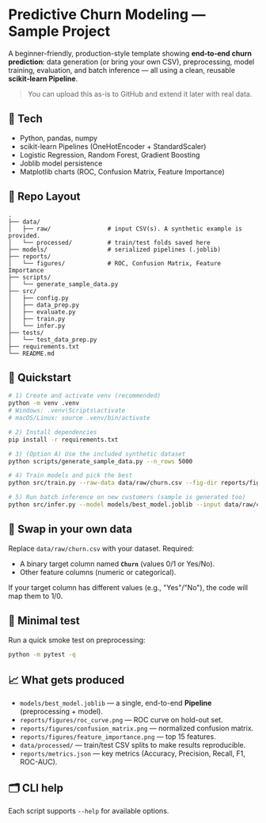 # Predictive Churn Modeling — Sample Project

A beginner-friendly, production-style template showing **end‑to‑end churn prediction**:
data generation (or bring your own CSV), preprocessing, model training, evaluation,
and batch inference — all using a clean, reusable **scikit‑learn Pipeline**.

> You can upload this as-is to GitHub and extend it later with real data.

## 🔧 Tech
- Python, pandas, numpy
- scikit-learn Pipelines (OneHotEncoder + StandardScaler)
- Logistic Regression, Random Forest, Gradient Boosting
- Joblib model persistence
- Matplotlib charts (ROC, Confusion Matrix, Feature Importance)

## 📁 Repo Layout
```
.
├── data/
│   ├── raw/                # input CSV(s). A synthetic example is provided.
│   └── processed/          # train/test folds saved here
├── models/                 # serialized pipelines (.joblib)
├── reports/
│   └── figures/            # ROC, Confusion Matrix, Feature Importance
├── scripts/
│   └── generate_sample_data.py
├── src/
│   ├── config.py
│   ├── data_prep.py
│   ├── evaluate.py
│   ├── train.py
│   └── infer.py
├── tests/
│   └── test_data_prep.py
├── requirements.txt
└── README.md
```

## 🚀 Quickstart

```bash
# 1) Create and activate venv (recommended)
python -m venv .venv
# Windows: .venv\Scripts\activate
# macOS/Linux: source .venv/bin/activate

# 2) Install dependencies
pip install -r requirements.txt

# 3) (Option A) Use the included synthetic dataset
python scripts/generate_sample_data.py --n_rows 5000

# 4) Train models and pick the best
python src/train.py --raw-data data/raw/churn.csv --fig-dir reports/figures --model-out models/best_model.joblib

# 5) Run batch inference on new customers (sample is generated too)
python src/infer.py --model models/best_model.joblib --input data/raw/churn_scoring_sample.csv --output predictions.csv
```

## 🧰 Swap in your own data

Replace `data/raw/churn.csv` with your dataset. Required:
- A binary target column named **`Churn`** (values 0/1 or Yes/No).
- Other feature columns (numeric or categorical).

If your target column has different values (e.g., "Yes"/"No"), the code will map them to 1/0.

## 🧪 Minimal test

Run a quick smoke test on preprocessing:
```bash
python -m pytest -q
```

## 📈 What gets produced

- `models/best_model.joblib` — a single, end-to-end **Pipeline** (preprocessing + model).
- `reports/figures/roc_curve.png` — ROC curve on hold-out set.
- `reports/figures/confusion_matrix.png` — normalized confusion matrix.
- `reports/figures/feature_importance.png` — top 15 features.
- `data/processed/` — train/test CSV splits to make results reproducible.
- `reports/metrics.json` — key metrics (Accuracy, Precision, Recall, F1, ROC-AUC).

## 🗂️ CLI help
Each script supports `--help` for available options.
